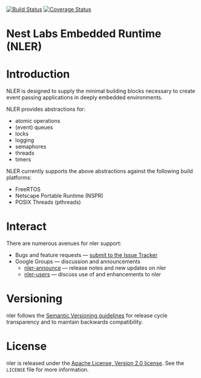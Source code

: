 [![Build Status][nler-travis-svg]][nler-travis]
[![Coverage Status][nler-codecov-svg]][nler-codecov]

Nest Labs Embedded Runtime (NLER)
=================================

# Introduction

NLER is designed to supply the minimal building blocks necessary to create event passing 
applications in deeply embedded environments.

NLER provides abstractions for:

* atomic operations
* (event) queues
* locks
* logging
* semaphores
* threads
* timers

NLER currently supports the above abstractions against the following build platforms:

* FreeRTOS
* Netscape Portable Runtime (NSPR)
* POSIX Threads (pthreads)

[nler-travis]: https://travis-ci.com/nestlabs/nler
[nler-travis-svg]: https://travis-ci.com/nestlabs/nler.svg?branch=master
[nler-codecov]: https://codecov.io/gh/nestlabs/nler
[nler-codecov-svg]: https://codecov.io/gh/nestlabs/nler/branch/master/graph/badge.svg

# Interact

There are numerous avenues for nler support:

  * Bugs and feature requests — [submit to the Issue Tracker](https://github.com/nestlabs/nler/issues)
  * Google Groups — discussion and announcements
    * [nler-announce](https://groups.google.com/forum/#!forum/nler-announce) — release notes and new updates on nler
    * [nler-users](https://groups.google.com/forum/#!forum/nler-users) — discuss use of and enhancements to nler

# Versioning

nler follows the [Semantic Versioning guidelines](http://semver.org/) 
for release cycle transparency and to maintain backwards compatibility.

# License

nler is released under the [Apache License, Version 2.0 license](https://opensource.org/licenses/Apache-2.0). 
See the `LICENSE` file for more information.
